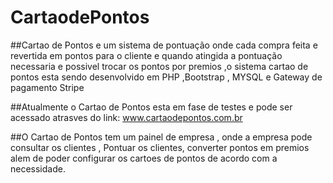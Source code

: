 # CartaodePontos

##Cartao de Pontos e um sistema de pontuação onde  cada compra feita e revertida em pontos para o cliente e quando atingida a pontuação necessaria e possivel trocar os pontos por premios ,o sistema cartao de pontos esta sendo desenvolvido em PHP ,Bootstrap , MYSQL e Gateway de pagamento Stripe 


 ##Atualmente o Cartao de Pontos esta em fase de testes e pode ser acessado atrasves do link:
www.cartaodepontos.com.br

##O Cartao de Pontos tem um painel de empresa , onde a empresa pode consultar os clientes , Pontuar os clientes, converter pontos em premios alem de poder configurar os cartoes de pontos de acordo com a necessidade.
 
